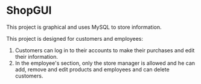 # ShopGUI
This project is graphical and uses MySQL to store information.

This project is designed for customers and employees:

  1. Customers can log in to their accounts to make their purchases and edit their information.
  2. In the employee's section, only the store manager is allowed and he can add, remove and edit products and employees and can delete customers.

